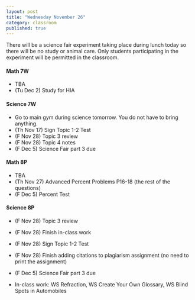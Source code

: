 ```yaml
---
layout: post
title: "Wednesday November 26"
category: classroom
published: true
---
```

There will be a science fair experiment taking place during lunch today so there will be no study or animal care. Only students participating in the experiment will be permitted in the classroom.

#### Math 7W
* TBA
* (Tu Dec 2) Study for HIA

#### Science 7W
* Go to main gym during science tomorrow. You do not have to bring anything.
* (Th Nov 17) Sign Topic 1-2 Test
* (F Nov 28) Topic 3 review
* (F Nov 28) Topic 4 notes
* (F Dec 5) Science Fair part 3 due

#### Math 8P
* TBA
* (Th Nov 27) Advanced Percent Problems P16-18 (the rest of the questions)
* (F Dec 5) Percent Test

#### Science 8P
* (F Nov 28) Topic 3 review
* (F Nov 28) Finish in-class work
* (F Nov 28) Sign Topic 1-2 Test
* (F Nov 28) Finish adding citations to plagiarism assignment (no need to print the assignment)
* (F Dec 5) Science Fair part 3 due

* In-class work: WS Refraction, WS Create Your Own Glossary, WS Blind Spots in Automobiles
